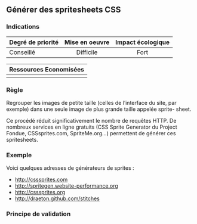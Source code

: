## Générer des spritesheets CSS
### Indications
| Degré de priorité |      Mise en oeuvre       |  Impact écologique    | 
|-------------------|:-------------------------:|:---------------------:|
|   Conseillé       |   Difficile               |  Fort                 | 


|Ressources Economisées                                      |
|:----------------------------------------------------------:|
|    |

### Règle
Regrouper les images de petite taille (celles de l’interface du site, par exemple) dans une seule image de plus grande taille appelée sprite- sheet.

Ce procédé réduit significativement le nombre de requêtes HTTP. De nombreux services en ligne gratuits (CSS Sprite Generator du Project Fondue, CSSsprites.com, SpriteMe.org…) permettent de générer ces spritesheets.

### Exemple
Voici quelques adresses de générateurs de sprites :
 - http://csssprites.com
 - http://spritegen.website-performance.org
 - http://csssprites.org
 - http://draeton.github.com/stitches

### Principe de validation
